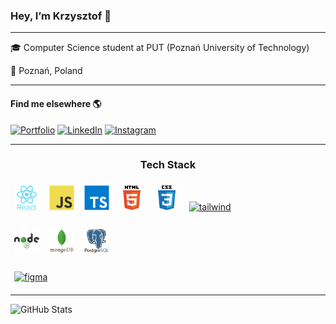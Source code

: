 ### Hey, I’m Krzysztof 👋

---

🎓 Computer Science student at PUT (Poznań University of Technology)

📍 Poznań, Poland

<!-- #### What I’m building 🛠

- ⚡️ Crafting beautiful, responsive UIs
- 🚀 Deep‑diving into <Tech / Framework> -->

---

#### Find me elsewhere 🌎

[![Portfolio](https://img.shields.io/badge/Portfolio-222222?style=flat&logo=aboutdotme&logoColor=white)](#)
[![LinkedIn](https://img.shields.io/badge/LinkedIn-0A66C2?style=flat&logo=linkedin&logoColor=white)](https://www.linkedin.com/in/krzysztof-pasek-42bb2a2a5/)
[![Instagram](https://img.shields.io/badge/Instagram-E4405F?style=flat&logo=instagram&logoColor=white)](https://www.instagram.com/kristoff_41)

---

<!-- =========================  TECH STACK  ========================= -->
<h3 align="center">Tech Stack</h3>

<!-- ---------  FRONTEND  --------- -->
<p align="left">
  <!-- React -->
  <span style="display:inline-block;padding:6px;border-radius:8px;background:#ffffff10;">
    <a href="https://reactjs.org/" target="_blank" rel="noreferrer">
      <img src="https://raw.githubusercontent.com/devicons/devicon/master/icons/react/react-original-wordmark.svg" alt="react" width="40" height="40"/>
    </a>
  </span>
  <!-- Next.js – white backdrop for dark mode -->
<!--   <span style="display:inline-block;padding:6px;border-radius:8px;background:#fff;">
    <a href="https://nextjs.org/" target="_blank" rel="noreferrer">
      <img src="https://cdn.worldvectorlogo.com/logos/nextjs-2.svg" alt="nextjs" width="40" height="40"/>
    </a>
  </span> -->
  <!-- JavaScript -->
  <span style="display:inline-block;padding:6px;border-radius:8px;background:#ffffff10;">
    <a href="https://developer.mozilla.org/en-US/docs/Web/JavaScript" target="_blank" rel="noreferrer">
      <img src="https://raw.githubusercontent.com/devicons/devicon/master/icons/javascript/javascript-original.svg" alt="javascript" width="40" height="40"/>
    </a>
  </span>
  <!-- TypeScript -->
  <span style="display:inline-block;padding:6px;border-radius:8px;background:#ffffff10;">
    <a href="https://www.typescriptlang.org/" target="_blank" rel="noreferrer">
      <img src="https://raw.githubusercontent.com/devicons/devicon/master/icons/typescript/typescript-original.svg" alt="typescript" width="40" height="40"/>
    </a>
  </span>
  <!-- HTML5 -->
  <span style="display:inline-block;padding:6px;border-radius:8px;background:#ffffff10;">
    <a href="https://www.w3.org/html/" target="_blank" rel="noreferrer">
      <img src="https://raw.githubusercontent.com/devicons/devicon/master/icons/html5/html5-original-wordmark.svg" alt="html5" width="40" height="40"/>
    </a>
  </span>
  <!-- CSS3 -->
  <span style="display:inline-block;padding:6px;border-radius:8px;background:#ffffff10;">
    <a href="https://www.w3schools.com/css/" target="_blank" rel="noreferrer">
      <img src="https://raw.githubusercontent.com/devicons/devicon/master/icons/css3/css3-original-wordmark.svg" alt="css3" width="40" height="40"/>
    </a>
  </span>
  <!-- TailwindCSS -->
  <span style="display:inline-block;padding:6px;border-radius:8px;background:#ffffff10;">
    <a href="https://tailwindcss.com/" target="_blank" rel="noreferrer">
      <img src="https://www.vectorlogo.zone/logos/tailwindcss/tailwindcss-icon.svg" alt="tailwind" width="40" height="40"/>
    </a>
  </span>
</p>

<!-- ---------  BACKEND / DATABASE  --------- -->
<p align="left">
  <!-- Node.js -->
  <span style="display:inline-block;padding:6px;border-radius:8px;background:#ffffff10;">
    <a href="https://nodejs.org" target="_blank" rel="noreferrer">
      <img src="https://raw.githubusercontent.com/devicons/devicon/master/icons/nodejs/nodejs-original-wordmark.svg" alt="nodejs" width="40" height="40"/>
    </a>
  </span>
  <!-- MongoDB -->
  <span style="display:inline-block;padding:6px;border-radius:8px;background:#ffffff10;">
    <a href="https://www.mongodb.com/" target="_blank" rel="noreferrer">
      <img src="https://raw.githubusercontent.com/devicons/devicon/master/icons/mongodb/mongodb-original-wordmark.svg" alt="mongodb" width="40" height="40"/>
    </a>
  </span>
  <!-- PostgreSQL -->
  <span style="display:inline-block;padding:6px;border-radius:8px;background:#ffffff10;">
    <a href="https://www.postgresql.org" target="_blank" rel="noreferrer">
      <img src="https://raw.githubusercontent.com/devicons/devicon/master/icons/postgresql/postgresql-original-wordmark.svg" alt="postgresql" width="40" height="40"/>
    </a>
  </span>
</p>

<!-- ---------  DESIGN / STYLING  --------- -->
<p align="left">
  <!-- Figma -->
  <span style="display:inline-block;padding:6px;border-radius:8px;background:#ffffff10;">
    <a href="https://www.figma.com/" target="_blank" rel="noreferrer">
      <img src="https://www.vectorlogo.zone/logos/figma/figma-icon.svg" alt="figma" width="40" height="40"/>
    </a>
  </span>
</p>
<!-- =============================================================== -->

---

![GitHub Stats](https://github-readme-stats.vercel.app/api/top-langs/?username=krzysztof-pasek&layout=compact)
